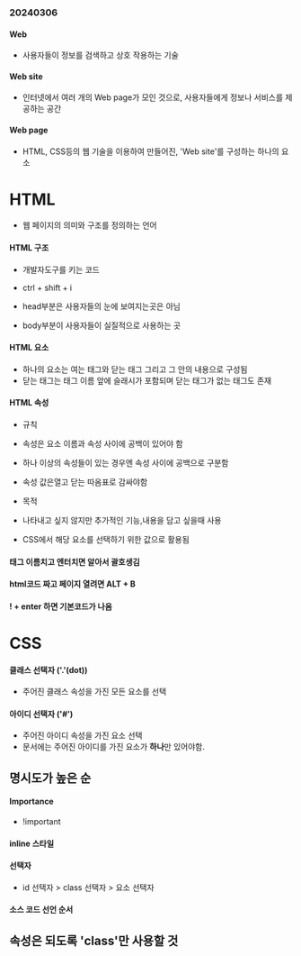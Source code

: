 ### 20240306 

#### Web

- 사용자들이 정보를 검색하고 상호 작용하는  기술

#### Web site
- 인터넷에서 여러 개의 Web page가 모인 것으로, 사용자들에게 정보나 서비스를 제공하는 공간

#### Web page
- HTML, CSS등의 웹 기술을 이용하여 만들어진, 'Web site'를 구성하는 하나의 요소


# HTML
- 웹 페이지의 의미와 구조를 정의하는 언어

#### HTML 구조

- 개발자도구를 키는 코드
- ctrl + shift + i

- head부분은 사용자들의 눈에 보여지는곳은 아님
- body부분이 사용자들이 실질적으로 사용하는 곳

#### HTML 요소
- 하나의 요소는 여는 태그와 닫는 태그 그리고 그 안의 내용으로 구성됨
- 닫는 태그는 태그 이름 앞에 슬래시가 포함되며 닫는 태그가 없는 태그도 존재

#### HTML 속성
- 규칙
- 속성은 요소 이름과 속성 사이에 공백이 있어야 함
- 하나 이상의 속성들이 있는 경우엔 속성 사이에 공백으로 구분함
- 속성 값은열고 닫는 따옴표로 감싸야함

- 목적
- 나타내고 싶지 않지만 추가적인 기능,내용을 담고 싶을때 사용
- CSS에서 해당 요소를 선택하기 위한 값으로 활용됨



#### 태그 이름치고 엔터치면 알아서 괄호생김

#### html코드 짜고 페이지 열려면 ALT + B

#### ! + enter 하면 기본코드가 나옴


# CSS

#### 클래스 선택자 ('.'(dot))
- 주어진 클래스 속성을 가진 모든 요소를 선택

#### 아이디 선택자 ('#')
- 주어진 아이디 속성을 가진 요소 선택
- 문서에는 주어진 아이디를 가진 요소가 **하나**만 있어야함.


## 명시도가 높은 순
#### Importance
- !important
#### inline 스타일
#### 선택자
- id 선택자 > class 선택자 > 요소 선택자
#### 소스 코드 선언 순서


## 속성은 되도록 'class'만 사용할 것